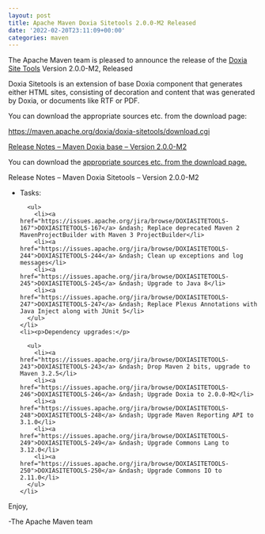 ```yaml
---
layout: post
title: Apache Maven Doxia Sitetools 2.0.0-M2 Released
date: '2022-02-20T23:11:09+00:00'
categories: maven
---
```

<div class="entry-content"><p>The Apache Maven team is pleased to announce the release of the
  <a href="https://maven.apache.org/doxia/doxia-sitetools/">Doxia Site Tools</a> Version 2.0.0-M2,
  Released</p>

  <p>Doxia Sitetools is an extension of base Doxia component that generates either
    HTML sites, consisting of decoration and content that was generated by Doxia,
    or documents like RTF or PDF.</p>

  <p>You can download the appropriate sources etc. from the download page:</p>

  <p><a href="https://maven.apache.org/doxia/doxia-sitetools/download.cgi">https://maven.apache.org/doxia/doxia-sitetools/download.cgi</a></p>

  <!-- more -->


  <p><a href="https://issues.apache.org/jira/secure/ReleaseNote.jspa?projectId=12317320&amp;version=12351319">Release Notes &ndash; Maven Doxia base &ndash; Version 2.0.0-M2</a></p>

  <p>You can download the <a href="https://maven.apache.org/doxia/doxia-sitetools/download.cgi">appropriate sources etc. from the download page.</a></p>

  <p>Release Notes &ndash; Maven Doxia Sitetools &ndash; Version 2.0.0-M2</p>

  <ul>
    <li><p>Tasks:</p>

      <ul>
        <li><a href="https://issues.apache.org/jira/browse/DOXIASITETOOLS-167">DOXIASITETOOLS-167</a> &ndash; Replace deprecated Maven 2 MavenProjectBuilder with Maven 3 ProjectBuilder</li>
        <li><a href="https://issues.apache.org/jira/browse/DOXIASITETOOLS-244">DOXIASITETOOLS-244</a> &ndash; Clean up exceptions and log messages</li>
        <li><a href="https://issues.apache.org/jira/browse/DOXIASITETOOLS-245">DOXIASITETOOLS-245</a> &ndash; Upgrade to Java 8</li>
        <li><a href="https://issues.apache.org/jira/browse/DOXIASITETOOLS-247">DOXIASITETOOLS-247</a> &ndash; Replace Plexus Annotations with Java Inject along with JUnit 5</li>
      </ul>
    </li>
    <li><p>Dependency upgrades:</p>

      <ul>
        <li><a href="https://issues.apache.org/jira/browse/DOXIASITETOOLS-243">DOXIASITETOOLS-243</a> &ndash; Drop Maven 2 bits, upgrade to Maven 3.2.5</li>
        <li><a href="https://issues.apache.org/jira/browse/DOXIASITETOOLS-246">DOXIASITETOOLS-246</a> &ndash; Upgrade Doxia to 2.0.0-M2</li>
        <li><a href="https://issues.apache.org/jira/browse/DOXIASITETOOLS-248">DOXIASITETOOLS-248</a> &ndash; Upgrade Maven Reporting API to 3.1.0</li>
        <li><a href="https://issues.apache.org/jira/browse/DOXIASITETOOLS-249">DOXIASITETOOLS-249</a> &ndash; Upgrade Commons Lang to 3.12.0</li>
        <li><a href="https://issues.apache.org/jira/browse/DOXIASITETOOLS-250">DOXIASITETOOLS-250</a> &ndash; Upgrade Commons IO to 2.11.0</li>
      </ul>
    </li>
  </ul>


  <p>Enjoy,</p>

  <p>-The Apache Maven team</p>
</div>
